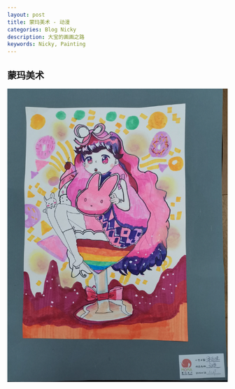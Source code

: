 ```yaml
---
layout: post
title: 蒙玛美术 - 动漫
categories: Blog Nicky
description: 大宝的画画之路
keywords: Nicky, Painting
---
```


## 蒙玛美术

![](/images/blog/2021-11-27-dongman.jpg)
